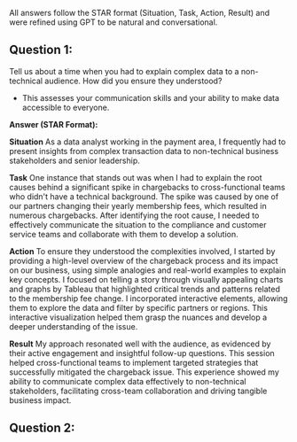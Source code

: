 All answers follow the STAR format (Situation, Task, Action, Result) and were refined using GPT to be natural and conversational.

## Question 1:  
Tell us about a time when you had to explain complex data to a non-technical audience. How did you ensure they understood?
- This assesses your communication skills and your ability to make data accessible to everyone.

**Answer (STAR Format):**

**Situation**
As a data analyst working in the payment area, I frequently had to present insights from complex transaction data to non-technical business stakeholders and senior leadership.

**Task**
One instance that stands out was when I had to explain the root causes behind a significant spike in chargebacks to cross-functional teams who didn't have a technical background. The spike was caused by one of our partners changing their yearly membership fees, which resulted in numerous chargebacks. After identifying the root cause, I needed to effectively communicate the situation to the compliance and customer service teams and collaborate with them to develop a solution.

**Action**
To ensure they understood the complexities involved, I started by providing a high-level overview of the chargeback process and its impact on our business, using simple analogies and real-world examples to explain key concepts. I focused on telling a story through visually appealing charts and graphs by Tableau that highlighted critical trends and patterns related to the membership fee change. I incorporated interactive elements, allowing them to explore the data and filter by specific partners or regions. This interactive visualization helped them grasp the nuances and develop a deeper understanding of the issue.

**Result** 
My approach resonated well with the audience, as evidenced by their active engagement and insightful follow-up questions. This session helped cross-functional teams to implement targeted strategies that successfully mitigated the chargeback issue. This experience showed my ability to communicate complex data effectively to non-technical stakeholders, facilitating cross-team collaboration and driving tangible business impact.



## Question 2: 
